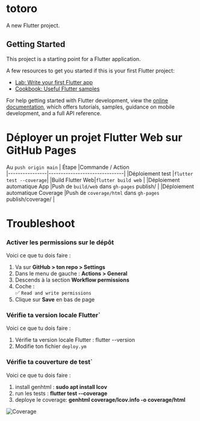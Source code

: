 # totoro

A new Flutter project.

## Getting Started

This project is a starting point for a Flutter application.

A few resources to get you started if this is your first Flutter project:

- [Lab: Write your first Flutter app](https://docs.flutter.dev/get-started/codelab)
- [Cookbook: Useful Flutter samples](https://docs.flutter.dev/cookbook)

For help getting started with Flutter development, view the
[online documentation](https://docs.flutter.dev/), which offers tutorials,
samples, guidance on mobile development, and a full API reference.

# Déployer un projet **Flutter Web** sur **GitHub Pages**


Au `push origin main`
|     Étape           |Commande / Action                         
|----------------|-------------------------------|
|Déploiement test          |`flutter test --coverage`|
|Build Flutter Web|`flutter build web`          |
|Déploiement automatique App        |Push de `build/web` dans `gh-pages`    publish/       |
|Déploiement automatique Coverage        |Push de `coverage/html` dans `gh-pages`   publish/coverage/        |

# Troubleshoot

### Activer les permissions sur le dépôt

Voici ce que tu dois faire :

1.  Va sur **GitHub > ton repo > Settings**
2.  Dans le menu de gauche : **Actions > General**
3.  Descends à la section **Workflow permissions**
4.  Coche :  
    ✅ `Read and write permissions`
5.  Clique sur **Save** en bas de page

### Vérifie ta version locale Flutter`
Voici ce que tu dois faire :
1.  Vérifie ta version locale Flutter :  flutter --version
2. Modifie ton fichier `deploy.ym`

### Vérifie ta couverture de test`
Voici ce que tu dois faire :
1.  install genhtml : **sudo apt install lcov**
2. run les tests : **flutter test --coverage**
3. deploye le coverage: **genhtml coverage/lcov.info -o coverage/html**

![Coverage](https://github.com/obione94/flutterWeb/coverage/coverage_badge.svg?sanitize=true)

